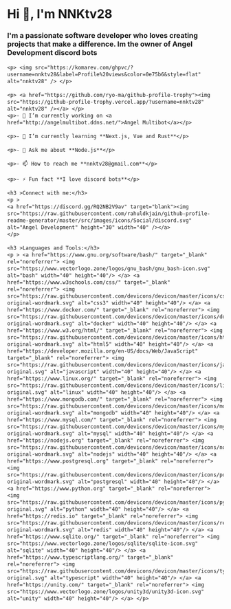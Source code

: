 <!DOCTYPE html>
<html lang="en">
<head>
    <meta charset="UTF-8">
    <meta name="viewport" content="width=device-width, initial-scale=1.0">
    <title>Document</title>
    <style>
        :root {
        --primary-color: #2196f3;
        --secondary-color: #ffffff00;
        --background-color: #2c2c2c;
        --sidebar-color: grey;
        --text-color: #ffffff;
        --accent-color: #00ff22;
        --yellow-color: #ffff00;
        }
        h1{
            align-items: center;
        }
        h3{
            align-items: center;
        }
        p{
            align-items: center;
        }
        a{
            color: var(--primary-color);
        }
    </style>
</head>
<body>
    <h1>Hi 👋, I'm NNKtv28</h1>
    <h3>I'm a passionate software developer who loves creating projects that make a difference. Im the owner of Angel Development discord bots</h3>

    <p> <img src="https://komarev.com/ghpvc/?username=nnktv28&label=Profile%20views&color=0e75b6&style=flat" alt="nnktv28" /> </p>

    <p> <a href="https://github.com/ryo-ma/github-profile-trophy"><img  src="https://github-profile-trophy.vercel.app/?username=nnktv28" alt="nnktv28" /></a> </p>
    <p>- 🔭 I’m currently working on <a href="http://angelmultibot.ddns.net/">Angel Multibot</a></p>

    <p>- 🌱 I’m currently learning **Next.js, Vue and Rust**</p>

    <p>- 💬 Ask me about **Node.js**</p>

    <p>- 📫 How to reach me **nnktv28@gmail.com**</p>

    <p>- ⚡ Fun fact **I love discord bots**</p>

    <h3 >Connect with me:</h3>
    <p >
    <a href="https://discord.gg/RQ2NB2V9av" target="blank"><img  src="https://raw.githubusercontent.com/rahuldkjain/github-profile-readme-generator/master/src/images/icons/Social/discord.svg" alt="Angel Development" height="30" width="40" /></a>
    </p>

    <h3 >Languages and Tools:</h3>
    <p > <a href="https://www.gnu.org/software/bash/" target="_blank" rel="noreferrer"> <img src="https://www.vectorlogo.zone/logos/gnu_bash/gnu_bash-icon.svg" alt="bash" width="40" height="40"/> </a> <a href="https://www.w3schools.com/css/" target="_blank" rel="noreferrer"> <img src="https://raw.githubusercontent.com/devicons/devicon/master/icons/css3/css3-original-wordmark.svg" alt="css3" width="40" height="40"/> </a> <a href="https://www.docker.com/" target="_blank" rel="noreferrer"> <img src="https://raw.githubusercontent.com/devicons/devicon/master/icons/docker/docker-original-wordmark.svg" alt="docker" width="40" height="40"/> </a> <a href="https://www.w3.org/html/" target="_blank" rel="noreferrer"> <img src="https://raw.githubusercontent.com/devicons/devicon/master/icons/html5/html5-original-wordmark.svg" alt="html5" width="40" height="40"/> </a> <a href="https://developer.mozilla.org/en-US/docs/Web/JavaScript" target="_blank" rel="noreferrer"> <img src="https://raw.githubusercontent.com/devicons/devicon/master/icons/javascript/javascript-original.svg" alt="javascript" width="40" height="40"/> </a> <a href="https://www.linux.org/" target="_blank" rel="noreferrer"> <img src="https://raw.githubusercontent.com/devicons/devicon/master/icons/linux/linux-original.svg" alt="linux" width="40" height="40"/> </a> <a href="https://www.mongodb.com/" target="_blank" rel="noreferrer"> <img src="https://raw.githubusercontent.com/devicons/devicon/master/icons/mongodb/mongodb-original-wordmark.svg" alt="mongodb" width="40" height="40"/> </a> <a href="https://www.mysql.com/" target="_blank" rel="noreferrer"> <img src="https://raw.githubusercontent.com/devicons/devicon/master/icons/mysql/mysql-original-wordmark.svg" alt="mysql" width="40" height="40"/> </a> <a href="https://nodejs.org" target="_blank" rel="noreferrer"> <img src="https://raw.githubusercontent.com/devicons/devicon/master/icons/nodejs/nodejs-original-wordmark.svg" alt="nodejs" width="40" height="40"/> </a> <a href="https://www.postgresql.org" target="_blank" rel="noreferrer"> <img src="https://raw.githubusercontent.com/devicons/devicon/master/icons/postgresql/postgresql-original-wordmark.svg" alt="postgresql" width="40" height="40"/> </a> <a href="https://www.python.org" target="_blank" rel="noreferrer"> <img src="https://raw.githubusercontent.com/devicons/devicon/master/icons/python/python-original.svg" alt="python" width="40" height="40"/> </a> <a href="https://redis.io" target="_blank" rel="noreferrer"> <img src="https://raw.githubusercontent.com/devicons/devicon/master/icons/redis/redis-original-wordmark.svg" alt="redis" width="40" height="40"/> </a> <a href="https://www.sqlite.org/" target="_blank" rel="noreferrer"> <img src="https://www.vectorlogo.zone/logos/sqlite/sqlite-icon.svg" alt="sqlite" width="40" height="40"/> </a> <a href="https://www.typescriptlang.org/" target="_blank" rel="noreferrer"> <img src="https://raw.githubusercontent.com/devicons/devicon/master/icons/typescript/typescript-original.svg" alt="typescript" width="40" height="40"/> </a> <a href="https://unity.com/" target="_blank" rel="noreferrer"> <img src="https://www.vectorlogo.zone/logos/unity3d/unity3d-icon.svg" alt="unity" width="40" height="40"/> </a> </p>

</body>
</html>
